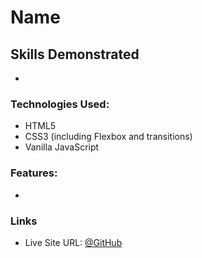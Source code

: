 # Name

## Skills Demonstrated
- 

### Technologies Used:
- HTML5
- CSS3 (including Flexbox and transitions)
- Vanilla JavaScript

### Features:
-

### Links

- Live Site URL: [@GitHub]()
